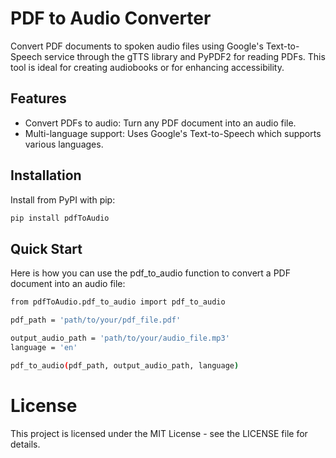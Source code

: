 # PDF to Audio Converter

Convert PDF documents to spoken audio files using Google's Text-to-Speech service through the gTTS library and PyPDF2 for reading PDFs. This tool is ideal for creating audiobooks or for enhancing accessibility.


## Features
* Convert PDFs to audio: Turn any PDF document into an audio file.
* Multi-language support: Uses Google's Text-to-Speech which supports various languages.


## Installation
Install from PyPI with pip:

```bash
pip install pdfToAudio
```
## Quick Start


Here is how you can use the pdf_to_audio function to convert a PDF document into an audio file:


```bash
from pdfToAudio.pdf_to_audio import pdf_to_audio

pdf_path = 'path/to/your/pdf_file.pdf'

output_audio_path = 'path/to/your/audio_file.mp3'
language = 'en'  

pdf_to_audio(pdf_path, output_audio_path, language)
```


# License
This project is licensed under the MIT License - see the LICENSE file for details.



